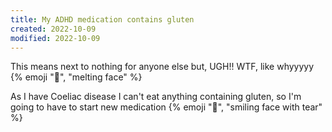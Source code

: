 ```yaml
---
title: My ADHD medication contains gluten
created: 2022-10-09
modified: 2022-10-09
---
```


This means next to nothing for anyone else but, UGH!! WTF, like whyyyyy {% emoji "🫠", "melting face" %}

As I have Coeliac disease I can't eat anything containing gluten, so I'm going to have to start new medication {% emoji "🥲", "smiling face with tear" %}
